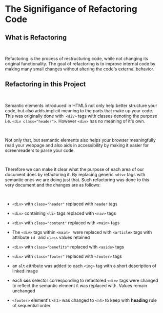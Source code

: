# The Signifigance of Refactoring Code

## **What is Refactoring**
<br/>

Refactoring is the process of restructuring code, while not changing its original functionality. The goal of refactoring is to improve internal code by making many small changes without altering the code's external behavior.

## **Refactoring in this Project**
<br/>

Semantic elements introduced in HTML5 not only help better structure your code, but also adds implicit meaning to the parts that make up your code. This was originally done with` <div>` tags with classes denoting the purpose i.e. `<div class="header">`. However `<div>` has no meaning of it's own.

<br/>

Not only that, but semantic elements also helps your browser meaningfully read your webpage and also aids in accessibility by making it easier for screenreaders to parse your code.

<br/>

Therefore we can make it clear what the purpose of each area of our document does by refactoring it. By replacing generic `<div>` tags with semantic ones we are doing just that. Such refactoring was done to this very document and the changes are as follows:

<br/>

-   `<div>` with `class="header"` replaced with `header` tags

-   `<div>` containing `<li>` tags replaced with `<nav>` tags
-   `<div>` with `class="content"` replaced with `<main>` tags
-  The  `<div>` tags  within  `<main> ` were replaced with `<article>` tags with attribute `id ` and `class` values retained
-   `<div>` with `class="benefits"` replaced with `<aside>` tags
-   `<div>` with `class="footer"` replaced with `<footer>` tags
-   an `alt` attribute was added to each `<img>`
tag with a short description of linked image
-   each **css** selector corresponding to refactored `<div>` tags were changed to reflect the semantic element it was replaced with. Values remain unchanged
-  `<footer>` element's `<h2>` was changed to `<h4>` to keep with **heading** rule of sequential order






